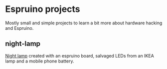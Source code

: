 # Espruino projects

Mostly small and simple projects to learn a bit more about hardware hacking and Espruino.

## night-lamp
[Night lamp](./night-lamp) created with an espruino board, salvaged LEDs from an IKEA lamp and a mobile phone battery.
